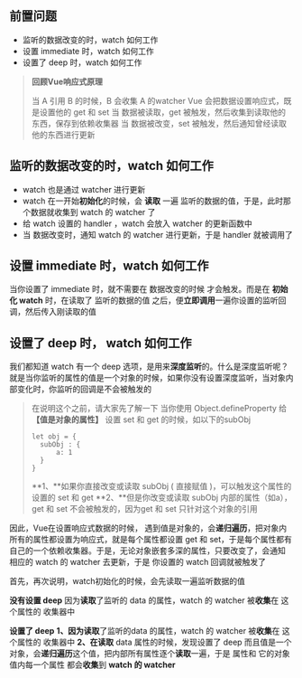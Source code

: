 ## 前置问题
* 监听的数据改变的时，watch 如何工作
* 设置 immediate 时，watch 如何工作
* 设置了 deep 时，watch 如何工作

> **回顾Vue响应式原理**
>
> 当 A 引用 B 的时候，B 会收集 A 的watcher
> Vue 会把数据设置响应式，既是设置他的 get 和 set
> 当 数据被读取，get 被触发，然后收集到读取他的东西，保存到依赖收集器
> 当 数据被改变，set 被触发，然后通知曾经读取他的东西进行更新

## 监听的数据改变的时，watch 如何工作

* watch 也是通过 watcher 进行更新
* watch 在一开始**初始化**的时候，会 **读取** 一遍 监听的数据的值，于是，此时那个数据就收集到 watch 的 watcher 了
* 给 watch 设置的 handler ，watch 会放入 watcher 的更新函数中
* 当 数据改变时，通知 watch 的 watcher 进行更新，于是 handler 就被调用了

## **设置 immediate 时，watch 如何工作**

当你设置了 immediate 时，就不需要在 数据改变的时候 才会触发。而是在 **初始化 watch** 时，在读取了 监听的数据的值 之后，便**立即调用**一遍你设置的监听回调，然后传入刚读取的值

## **设置了 deep 时， watch 如何工作**

我们都知道 watch 有一个 deep 选项，是用来**深度监听**的。什么是深度监听呢？就是当你监听的属性的值是一个对象的时候，如果你没有设置深度监听，当对象内部变化时，你监听的回调是不会被触发的

> 在说明这个之前，请大家先了解一下
> 当你使用 Object.defineProperty 给 **【值是对象的属性】** 设置 set 和 get 的时候，如以下的subObj
>
> ```
> let obj = {
> 	subObj : {
> 		a: 1
> 	}
> }
> ```
>
> **1、**如果你直接改变或读取 subObj  ( 直接赋值 )，可以触发这个属性的设置的 set 和 get
> **2、**但是你改变或读取 subObj 内部的属性（如a），get 和 set 不会被触发的，因为get 和 set 只针对这个对象的引用

因此，Vue在设置响应式数据的时候， 遇到值是对象的，会**递归遍历**，把对象内所有的属性都设置为响应式，就是每个属性都设置 get 和 set，于是每个属性都有自己的一个依赖收集器。于是，无论对象嵌套多深的属性，只要改变了，会通知 相应的 watch 的 watcher 去更新，于是 你设置的 watch 回调就被触发了

首先，再次说明，watch初始化的时候，会先读取一遍监听数据的值

**没有设置 deep**
因为**读取**了监听的 data 的属性，watch 的 watcher 被**收集**在 这个属性的 收集器中

**设置了 deep**
**1、**因为**读取**了监听的data 的属性，watch 的 watcher 被**收集**在 这个属性的 收集器中
**2、**在**读取** data 属性的时候，发现设置了 deep 而且值是一个对象，会**递归遍历**这个值，把内部所有属性逐个**读取**一遍，于是 属性和 它的对象值内每一个属性 都会**收集**到 **watch 的 watcher**

